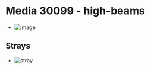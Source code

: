 # Media 30099 - high-beams

- ![image](https://valkyrie.cdn.ifixit.com/media/2019/06/18101454/high-beams.jpg)

## Strays
- ![stray](https://valkyrie.cdn.ifixit.com/media/2019/06/18101454/oil-pressure.jpg)